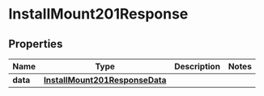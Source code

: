 

# InstallMount201Response



## Properties

| Name | Type | Description | Notes |
|------------ | ------------- | ------------- | -------------|
|**data** | [**InstallMount201ResponseData**](InstallMount201ResponseData.md) |  |  |



